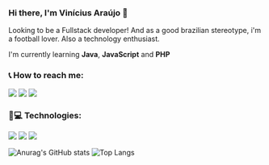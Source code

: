 ### Hi there, I'm Vinícius Araújo 👋

Looking to be a Fullstack developer! And as a good brazilian stereotype, i'm a football lover. Also a technology enthusiast.


I'm currently learning **Java**, **JavaScript** and **PHP**
<!--
**vinnizo/vinnizo** is a ✨ _special_ ✨ repository because its `README.md` (this file) appears on your GitHub profile.

Here are some ideas to get you started:

- 🔭 I’m currently working on ...
- 🌱 I’m currently learning ...
- 👯 I’m looking to collaborate on ...
- 🤔 I’m looking for help with ...
- 💬 Ask me about ...
- 📫 How to reach me: ...
- 😄 Pronouns: ...
- ⚡ Fun fact: ...
-->

### 📞 How to reach me:
[<img src="https://img.shields.io/badge/Linkedin-%230077B5.svg?&style=flat-square&logo=linkedin&logoColor=white"/>](https://www.linkedin.com/in/vinicius-am/) 
[<img src="https://img.shields.io/badge/Instagram-%23E4405F.svg?&style=flat-square&logo=instagram&logoColor=white">](https://www.instagram.com/vinnizo/)
[<img src="https://img.shields.io/badge/Gmail-%23E4405F.svg?&style=flat-square&logo=gmail&logoColor=white">](mailto:araujoviniciusm@gmail.com)


### 🚀💻 Technologies:
[<img src="https://img.shields.io/badge/HTML5-important.svg?&style=flat-square&logo=html5&logoColor=white"/>](#)
[<img src="https://img.shields.io/badge/CSS3-blue.svg?&style=flat-square&logo=css3&logoColor=white"/>](#)
[<img src="https://img.shields.io/badge/Bootstrap-blueviolet.svg?&style=flat-square&logo=bootstrap&logoColor=white"/>](#)


![Anurag's GitHub stats](https://github-readme-stats.vercel.app/api?username=vinnizo&show_icons=true&theme=radical)
![Top Langs](https://github-readme-stats.vercel.app/api/top-langs/?username=vinnizo&langs_count=8&theme=radical)
